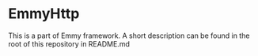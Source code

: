 # EmmyHttp

This is a part of Emmy framework. A short description can be found in the root of this repository in README.md
